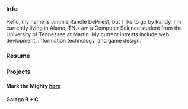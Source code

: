 ### Info

Hello, my name is Jimmie Randle DePriest, but I like to go by Randy. 
I'm currently living in Alamo, TN.
I am a Computer Science student from the University of Tennessee at Martin.
My current intrests include web devlopment, information technology, and game design.

### Resume


### Projects
#### Mark the Mighty [here](https://jimrdepr.github.io/mark-the-mighty)
#### Galaga R + C
